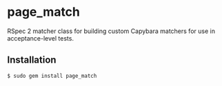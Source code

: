 # page_match

RSpec 2 matcher class for building custom Capybara matchers for use in acceptance-level tests.

## Installation

    $ sudo gem install page_match

